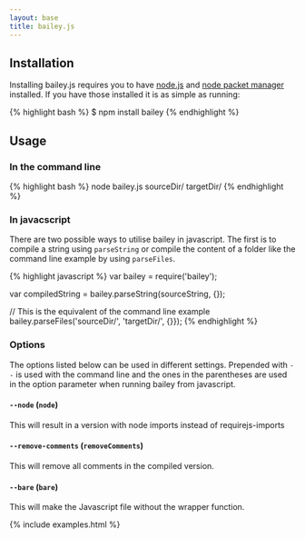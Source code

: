 ```yaml
---
layout: base
title: bailey.js
---
```


## Installation
Installing bailey.js requires you to have [node.js](http://nodejs.org/)
and [node packet manager](https://www.npmjs.org/) installed. If you have
those installed it is as simple as running:

{% highlight bash %}
  $ npm install bailey
{% endhighlight %}

## Usage

### In the command line
{% highlight bash %}
  node bailey.js sourceDir/ targetDir/
{% endhighlight %}

### In javacscript
There are two possible ways to utilise bailey in javascript. The first is to
compile a string using `parseString` or compile the content of a folder like
the command line example by using `parseFiles`.

{% highlight javascript %}
  var bailey = require('bailey');

  var compiledString = bailey.parseString(sourceString, {});

  // This is the equivalent of the command line example
  bailey.parseFiles('sourceDir/', 'targetDir/', {}});
{% endhighlight %}


### Options
The options listed below can be used in different settings. Prepended with `--`
is used with the command line and the ones in the parentheses are used in the
option parameter when running bailey from javascript.

#### `--node` (`node`)
This will result in a version with node imports instead of requirejs-imports

#### `--remove-comments` (`removeComments`)
This will remove all comments in the compiled version.

#### `--bare` (`bare`)
This will make the Javascript file without the wrapper function.


{% include examples.html %}
